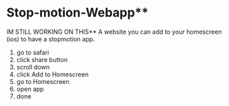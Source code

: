 # Stop-motion-Webapp**
IM STILL WORKING ON THIS**
A website you can add to your homescreen (ios) to have a stopmotion app.
1. go to safari
2. click share button
3. scroll down
4. click Add to Homescreen
5. go to Homescreen
6. open app
7. done
